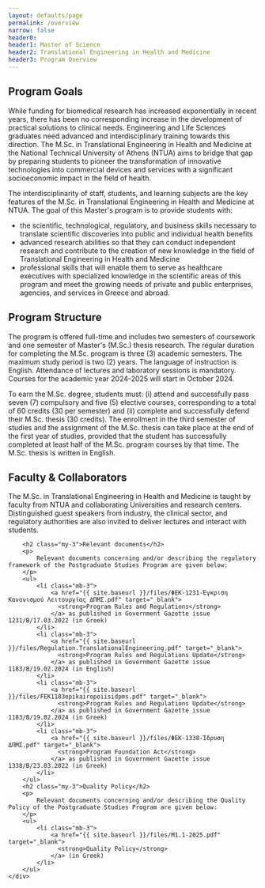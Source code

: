 ```yaml
---
layout: defaults/page
permalink: /overview
narrow: false
header0: 
header1: Master of Science
header2: Translational Engineering in Health and Medicine
header3: Program Overview
---
```


<div class="container">
    <div class="row flex-column">
        <h2 class="my-3">
            Program Goals
        </h2>
        <p>
            While funding for biomedical research has increased exponentially in recent years, there has been no corresponding increase
            in the development of practical solutions to clinical needs. Engineering and Life Sciences graduates need advanced and
            interdisciplinary training towards this direction. The M.Sc. in Translational Engineering in Health and Medicine at the National
            Technical University of Athens (NTUA) aims to bridge that gap by preparing students to pioneer the transformation of innovative
            technologies into commercial devices and services with a significant socioeconomic impact in the field of health.
        </p>
        <p>
            The interdisciplinarity of staff, students, and learning subjects are the key features of the
            M.Sc. in Translational Engineering in Health and Medicine at NTUA.
            The goal of this Master's program is to provide students with:
        </p>
        <ul>
            <li class="mb-3">the scientific, technological, regulatory, and business skills necessary to translate scientific discoveries into
                public and individual health benefits</li>
            <li class="mb-3">advanced research abilities so that they can conduct independent research and contribute to the creation
                of new knowledge in the field of Translational Engineering in Health and Medicine</li>
            <li class="mb-3">professional skills that will enable them to serve as healthcare executives with specialized knowledge in
                the scientific areas of this program and meet the growing needs of private and public enterprises,
                agencies, and services in Greece and abroad.
            </li>
        </ul>
        <h2 class="my-3">
            Program Structure
        </h2>
        <p>
            The program is offered full-time and includes two semesters of coursework and one semester of Master's (M.Sc.) thesis research. The regular
            duration for completing the M.Sc. program is three (3) academic semesters. The maximum study period is two (2) years. The language of
            instruction is English. Attendance of lectures and laboratory sessions is mandatory. Courses for the academic year 2024-2025 will start in
            October 2024.
        </p>
        <p>
            To earn the M.Sc. degree, students must: (i) attend and successfully pass seven (7) compulsory and five (5) elective courses, corresponding
            to a total of 60 credits (30 per semester) and (ii) complete and successfully defend their M.Sc. thesis (30 credits). The enrollment in the
            third semester of studies and the assignment of the M.Sc. thesis can take place at the end of the first year of studies, provided that the
            student has successfully completed at least half of the M.Sc. program courses by that time. The M.Sc. thesis is written in English.
        </p>
        <h2 class="my-3">
            Faculty & Collaborators
        </h2>
        <p>
            The M.Sc. in Translational Engineering in Health and Medicine is taught by faculty from NTUA and collaborating Universities and research
            centers. Distinguished guest speakers from industry, the clinical sector, and regulatory authorities are also invited to deliver lectures and
            interact with students.
        </p>

        <h2 class="my-3">Relevant documents</h2>
        <p>
            Relevant documents concerning and/or describing the regulatory framework of the Postgraduate Studies Program are given below:
        </p>
        <ul>
            <li class="mb-3">
                <a href="{{ site.baseurl }}/files/ΦΕΚ-1231-Έγκριση Κανονισμού Λειτουργίας ΔΠΜΣ.pdf" target="_blank">
                  <strong>Program Rules and Regulations</strong>
                </a> as published in Government Gazette issue 1231/B/17.03.2022 (in Greek)
            </li>
            <li class="mb-3">
                <a href="{{ site.baseurl }}/files/Regulation.TranslationalEngineering.pdf" target="_blank">
                  <strong>Program Rules and Regulations Update</strong>
                </a> as published in Government Gazette issue 1183/B/19.02.2024 (in English)
            </li>
            <li class="mb-3">
                <a href="{{ site.baseurl }}/files/FEK1183epikairopoiisidpms.pdf" target="_blank">
                  <strong>Program Rules and Regulations Update</strong>
                </a> as published in Government Gazette issue 1183/B/19.02.2024 (in Greek)
            </li>
            <li class="mb-3">
                <a href="{{ site.baseurl }}/files/ΦΕΚ-1338-Ίδρυση ΔΠΜΣ.pdf" target="_blank">
                  <strong>Program Foundation Act</strong>
                </a> as published in Government Gazette issue 1338/B/23.03.2022 (in Greek)
            </li>
        </ul>
        <h2 class="my-3">Quality Policy</h2>
        <p>
            Relevant documents concerning and/or describing the Quality Policy of the Postgraduate Studies Program are given below:
        </p>
        <ul>
            <li class="mb-3">
                <a href="{{ site.baseurl }}/files/Μ1.1-2025.pdf"  target="_blank">
                  <strong>Quality Policy</strong>
                </a> (in Greek)
            </li>
        </ul>
    </div>
</div>
